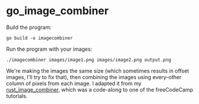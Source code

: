 # go_image_combiner

Build the program:
```
go build -o imagecombiner
```
Run the program with your images:
```
./imagecombiner images/image1.png images/image2.png output.png
```

We're making the images the same size (which sometimes results in offset images, I'll try to fix that), then combining the images using every-other column of pixels from each image. I adapted it from my [rust_image_combiner](https://github.com/MaDrCloudDev/rust_image_combiner), which was a code-along to one of the freeCodeCamp tutorials.

